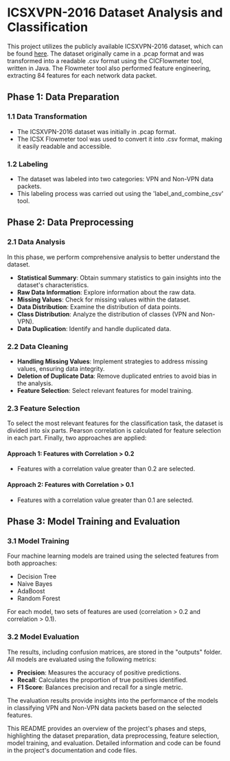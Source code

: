 # ICSXVPN-2016 Dataset Analysis and Classification

This project utilizes the publicly available ICSXVPN-2016 dataset, which can be found [here](<https://www.unb.ca/cic/datasets/vpn.html>). The dataset originally came in a .pcap format and was transformed into a readable .csv format using the CICFlowmeter tool, written in Java. The Flowmeter tool also performed feature engineering, extracting 84 features for each network data packet.

## Phase 1: Data Preparation

### 1.1 Data Transformation

- The ICSXVPN-2016 dataset was initially in .pcap format.
- The ICSX Flowmeter tool was used to convert it into .csv format, making it easily readable and accessible.

### 1.2 Labeling

- The dataset was labeled into two categories: VPN and Non-VPN data packets.
- This labeling process was carried out using the 'label_and_combine_csv' tool.

## Phase 2: Data Preprocessing

### 2.1 Data Analysis

In this phase, we perform comprehensive analysis to better understand the dataset.

- **Statistical Summary**: Obtain summary statistics to gain insights into the dataset's characteristics.
- **Raw Data Information**: Explore information about the raw data.
- **Missing Values**: Check for missing values within the dataset.
- **Data Distribution**: Examine the distribution of data points.
- **Class Distribution**: Analyze the distribution of classes (VPN and Non-VPN).
- **Data Duplication**: Identify and handle duplicated data.

### 2.2 Data Cleaning

- **Handling Missing Values**: Implement strategies to address missing values, ensuring data integrity.
- **Deletion of Duplicate Data**: Remove duplicated entries to avoid bias in the analysis.
- **Feature Selection**: Select relevant features for model training.

### 2.3 Feature Selection

To select the most relevant features for the classification task, the dataset is divided into six parts. Pearson correlation is calculated for feature selection in each part. Finally, two approaches are applied:

#### Approach 1: Features with Correlation > 0.2

- Features with a correlation value greater than 0.2 are selected.

#### Approach 2: Features with Correlation > 0.1

- Features with a correlation value greater than 0.1 are selected.

## Phase 3: Model Training and Evaluation

### 3.1 Model Training

Four machine learning models are trained using the selected features from both approaches:

- Decision Tree
- Naive Bayes
- AdaBoost
- Random Forest

For each model, two sets of features are used (correlation > 0.2 and correlation > 0.1).

### 3.2 Model Evaluation

The results, including confusion matrices, are stored in the "outputs" folder. All models are evaluated using the following metrics:

- **Precision**: Measures the accuracy of positive predictions.
- **Recall**: Calculates the proportion of true positives identified.
- **F1 Score**: Balances precision and recall for a single metric.

The evaluation results provide insights into the performance of the models in classifying VPN and Non-VPN data packets based on the selected features.

This README provides an overview of the project's phases and steps, highlighting the dataset preparation, data preprocessing, feature selection, model training, and evaluation. Detailed information and code can be found in the project's documentation and code files.
